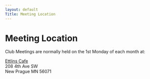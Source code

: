 ```yaml
---
layout: default
Title: Meeting Location
---
```


# Meeting Location
Club Meetings are normally held on the 1st Monday of each month at:

[Ettlins Cafe](https://facebook.com/TheEttlinsCafe)
<br>208 4th Ave SW
<br>New Prague MN 56071
